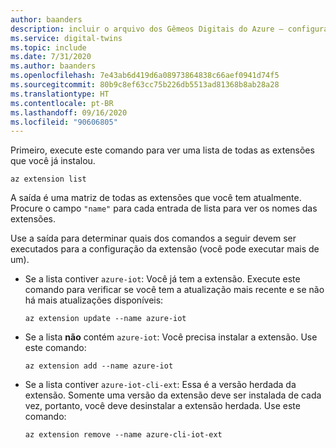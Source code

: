 ```yaml
---
author: baanders
description: incluir o arquivo dos Gêmeos Digitais do Azure – configurar a extensão do IoT mais recente
ms.service: digital-twins
ms.topic: include
ms.date: 7/31/2020
ms.author: baanders
ms.openlocfilehash: 7e43ab6d419d6a08973864838c66aef0941d74f5
ms.sourcegitcommit: 80b9c8ef63cc75b226db5513ad81368b8ab28a28
ms.translationtype: HT
ms.contentlocale: pt-BR
ms.lasthandoff: 09/16/2020
ms.locfileid: "90606805"
---
```

Primeiro, execute este comando para ver uma lista de todas as extensões que você já instalou.

```azurecli
az extension list
```

A saída é uma matriz de todas as extensões que você tem atualmente. Procure o campo `"name"` para cada entrada de lista para ver os nomes das extensões.

Use a saída para determinar quais dos comandos a seguir devem ser executados para a configuração da extensão (você pode executar mais de um).
* Se a lista contiver `azure-iot`: Você já tem a extensão. Execute este comando para verificar se você tem a atualização mais recente e se não há mais atualizações disponíveis:

   ```azurecli
   az extension update --name azure-iot
   ```

* Se a lista **não** contém `azure-iot`: Você precisa instalar a extensão. Use este comando:

    ```azurecli
    az extension add --name azure-iot
    ```

* Se a lista contiver `azure-iot-cli-ext`: Essa é a versão herdada da extensão. Somente uma versão da extensão deve ser instalada de cada vez, portanto, você deve desinstalar a extensão herdada. Use este comando:

   ```azurecli
   az extension remove --name azure-cli-iot-ext
   ```